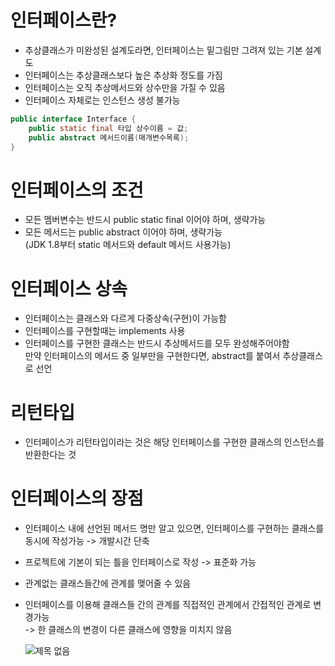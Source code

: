 # 인터페이스란?
  - 추상클래스가 미완성된 설계도라면, 인터페이스는 밑그림만 그려져 있는 기본 설계도
  - 인터페이스는 추상클래스보다 높은 추상화 정도를 가짐
  - 인터페이스는 오직 추상메서드와 상수만을 가질 수 있음
  - 인터페이스 자체로는 인스턴스 생성 불가능

```java
public interface Interface {
	public static final 타입 상수이름 = 값;
	public abstract 메서드이름(매개변수목록);
}

```
# 인터페이스의 조건
  - 모든 멤버변수는 반드시 public static final 이어야 하며, 생략가능
  - 모든 메서드는 public abstract 이어야 하며, 생략가능 <br>
     (JDK 1.8부터 static 메서드와 default 메서드 사용가능)

# 인터페이스 상속
  - 인터페이스는 클래스와 다르게 다중상속(구현)이 가능함
  - 인터페이스를 구현할때는 implements 사용
  - 인터페이스를 구현한 클래스는 반드시 추상메서드를 모두 완성해주어야함 <br>
    만약 인터페이스의 메서드 중 일부만을 구현한다면, abstract를 붙여서 추상클래스로 선언

# 리턴타입
  - 인터페이스가 리턴타입이라는 것은 해당 인터페이스를 구현한 클래스의 인스턴스를 반환한다는 것

# 인터페이스의 장점
  - 인터페이스 내에 선언된 메서드 명만 알고 있으면, 인터페이스를 구현하는 클래스를 동시에 작성가능 -> 개발시간 단축
  - 프로젝트에 기본이 되는 틀을 인터페이스로 작성 -> 표준화 가능
  - 관계없는 클래스들간에 관계를 맺어줄 수 있음
  - 인터페이스를 이용해 클래스들 간의 관계를 직접적인 관계에서 간접적인 관계로 변경가능 <br>
    -> 한 클래스의 변경이 다른 클래스에 영향을 미치지 않음

    ![제목 없음](https://github.com/KYOUNGBEOM/STUDY/assets/112946948/57b5a9dd-76ee-447c-ba07-e0e2993d25b1)


    
